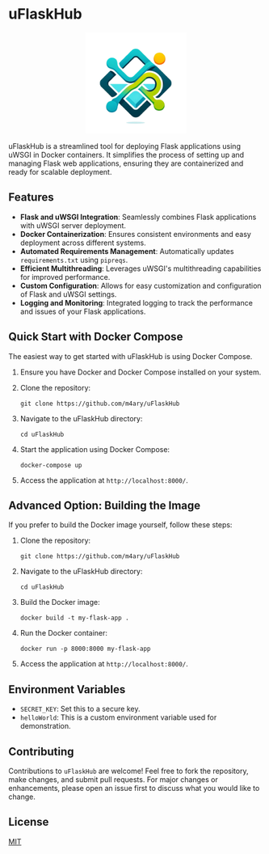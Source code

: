 
# uFlaskHub
<p align="center">
    <img width="200" src="https://raw.githubusercontent.com/m4ary/uFlaskHub/main/uflask_logo.png" alt="Material Bread logo">
</p>


uFlaskHub is a streamlined tool for deploying Flask applications using uWSGI in Docker containers. It simplifies the process of setting up and managing Flask web applications, ensuring they are containerized and ready for scalable deployment.

## Features

- **Flask and uWSGI Integration**: Seamlessly combines Flask applications with uWSGI server deployment.
- **Docker Containerization**: Ensures consistent environments and easy deployment across different systems.
- **Automated Requirements Management**: Automatically updates `requirements.txt` using `pipreqs`.
- **Efficient Multithreading**: Leverages uWSGI's multithreading capabilities for improved performance.
- **Custom Configuration**: Allows for easy customization and configuration of Flask and uWSGI settings.
- **Logging and Monitoring**: Integrated logging to track the performance and issues of your Flask applications.

## Quick Start with Docker Compose

The easiest way to get started with uFlaskHub is using Docker Compose.

1. Ensure you have Docker and Docker Compose installed on your system.

2. Clone the repository:
   ```
   git clone https://github.com/m4ary/uFlaskHub
   ```

3. Navigate to the uFlaskHub directory:
   ```
   cd uFlaskHub
   ```

4. Start the application using Docker Compose:
   ```
   docker-compose up
   ```

5. Access the application at `http://localhost:8000/`.

## Advanced Option: Building the Image

If you prefer to build the Docker image yourself, follow these steps:

1. Clone the repository:
   ```
   git clone https://github.com/m4ary/uFlaskHub
   ```

2. Navigate to the uFlaskHub directory:
   ```
   cd uFlaskHub
   ```

3. Build the Docker image:
   ```
   docker build -t my-flask-app .
   ```

4. Run the Docker container:
   ```
   docker run -p 8000:8000 my-flask-app
   ```

5. Access the application at `http://localhost:8000/`.

## Environment Variables

- `SECRET_KEY`: Set this to a secure key.
- `helloWorld`: This is a custom environment variable used for demonstration.

## Contributing

Contributions to `uFlaskHub` are welcome! Feel free to fork the repository, make changes, and submit pull requests. For major changes or enhancements, please open an issue first to discuss what you would like to change.

## License

[MIT](https://choosealicense.com/licenses/mit/)

